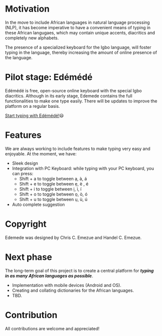 # Motivation  
In the move to include African languages in natural language processing (NLP), it has become imperative to have a convenient means of typing in these African langugaes, which may contain unique accents, diacritics and completely new alphabets.

The presence of a specialized keyboard for the Igbo language, will foster typing in the language, thereby increasing the amount of online presence of the language.
# Pilot stage: Ed&#233;m&#233;d&#233;
Ed&#233;m&#233;d&#233; is free, open-source online keyboard with the special Igbo diacritics.
Although in its early stage, Edemede contains the full functionalities to make one type easily. There will be updates to improve the platform on a regular basis.

[Start typing with Ed&#233;m&#233;d&#233;!](https://chrisemezue.github.io/edemede.github.io/):smiley:
# Features
We are always working to include features to make typing very easy and enjoyable. At the moment, we have:
* Sleek design
* Integration with PC Keyboard: while typing with your PC keyboard, you can press:
    * Shift + a to toggle between &#7841;, &#224;, &#225;
    * Shift + e to toggle between &#7865;, &#232; , &#233;
    * Shift + i to toggle between &#7883;, &#236;, &#237;
    * Shift + o to toggle between &#7885;, &#242;, &#243;
    * Shift + u to toggle between &#7909;, &#249;, &#250;
* Auto complete suggestion

# Copyright
Edemede was designed by Chris C. Emezue and Handel C. Emezue.

# Next phase
The long-term goal of this project is to create a central platform for ***typing in as many African languages as possible***.
* Implementation with mobile devices (Android and OS).
* Creating and collating dictionaries for the African languages.
* TBD.

# Contribution
All contributions are welcome and appreciated!

